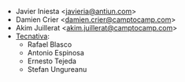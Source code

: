 - Javier Iniesta \<<javieria@antiun.com>\>
- Damien Crier \<<damien.crier@camptocamp.com>\>
- Akim Juillerat \<<akim.juillerat@camptocamp.com>\>
- [Tecnativa](https://www.tecnativa.com):
  - Rafael Blasco
  - Antonio Espinosa
  - Ernesto Tejeda
  - Stefan Ungureanu
